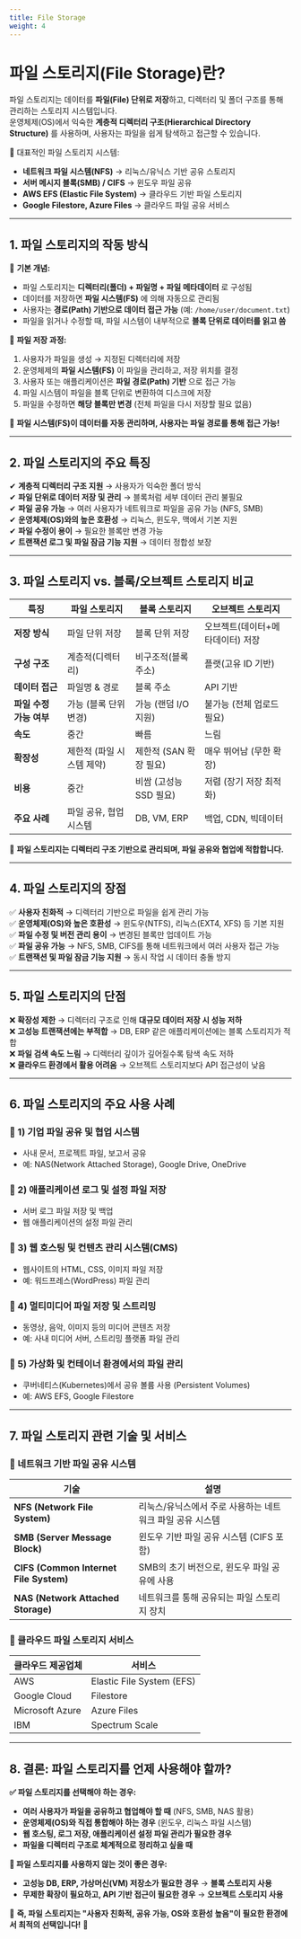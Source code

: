 ```yaml
---
title: File Storage
weight: 4
---
```

# **파일 스토리지(File Storage)란?**  
파일 스토리지는 데이터를 **파일(File) 단위로 저장**하고, 디렉터리 및 폴더 구조를 통해 관리하는 스토리지 시스템입니다.  
운영체제(OS)에서 익숙한 **계층적 디렉터리 구조(Hierarchical Directory Structure)** 를 사용하며, 사용자는 파일을 쉽게 탐색하고 접근할 수 있습니다.  

📌 대표적인 파일 스토리지 시스템:  
- **네트워크 파일 시스템(NFS)** → 리눅스/유닉스 기반 공유 스토리지  
- **서버 메시지 블록(SMB) / CIFS** → 윈도우 파일 공유  
- **AWS EFS (Elastic File System)** → 클라우드 기반 파일 스토리지  
- **Google Filestore, Azure Files** → 클라우드 파일 공유 서비스  

---

## **1. 파일 스토리지의 작동 방식**  
🔹 **기본 개념:**  
- 파일 스토리지는 **디렉터리(폴더) + 파일명 + 파일 메타데이터** 로 구성됨  
- 데이터를 저장하면 **파일 시스템(FS)** 에 의해 자동으로 관리됨  
- 사용자는 **경로(Path) 기반으로 데이터 접근 가능** (예: `/home/user/document.txt`)  
- 파일을 읽거나 수정할 때, 파일 시스템이 내부적으로 **블록 단위로 데이터를 읽고 씀**  

🔹 **파일 저장 과정:**  
1. 사용자가 파일을 생성 → 지정된 디렉터리에 저장  
2. 운영체제의 **파일 시스템(FS)** 이 파일을 관리하고, 저장 위치를 결정  
3. 사용자 또는 애플리케이션은 **파일 경로(Path) 기반** 으로 접근 가능  
4. 파일 시스템이 파일을 블록 단위로 변환하여 디스크에 저장  
5. 파일을 수정하면 **해당 블록만 변경** (전체 파일을 다시 저장할 필요 없음)  

📌 **파일 시스템(FS)이 데이터를 자동 관리하며, 사용자는 파일 경로를 통해 접근 가능!**

---

## **2. 파일 스토리지의 주요 특징**  
✔ **계층적 디렉터리 구조 지원** → 사용자가 익숙한 폴더 방식  
✔ **파일 단위로 데이터 저장 및 관리** → 블록처럼 세부 데이터 관리 불필요  
✔ **파일 공유 가능** → 여러 사용자가 네트워크로 파일을 공유 가능 (NFS, SMB)  
✔ **운영체제(OS)와의 높은 호환성** → 리눅스, 윈도우, 맥에서 기본 지원  
✔ **파일 수정이 용이** → 필요한 블록만 변경 가능  
✔ **트랜잭션 로그 및 파일 잠금 기능 지원** → 데이터 정합성 보장  

---

## **3. 파일 스토리지 vs. 블록/오브젝트 스토리지 비교**  
| **특징**         | **파일 스토리지** | **블록 스토리지** | **오브젝트 스토리지** |
|-----------------|---------------|---------------|---------------|
| **저장 방식**  | 파일 단위 저장 | 블록 단위 저장 | 오브젝트(데이터+메타데이터) 저장 |
| **구성 구조**  | 계층적(디렉터리) | 비구조적(블록 주소) | 플랫(고유 ID 기반) |
| **데이터 접근** | 파일명 & 경로 | 블록 주소 | API 기반 |
| **파일 수정 가능 여부** | 가능 (블록 단위 변경) | 가능 (랜덤 I/O 지원) | 불가능 (전체 업로드 필요) |
| **속도** | 중간 | 빠름 | 느림 |
| **확장성** | 제한적 (파일 시스템 제약) | 제한적 (SAN 확장 필요) | 매우 뛰어남 (무한 확장) |
| **비용** | 중간 | 비쌈 (고성능 SSD 필요) | 저렴 (장기 저장 최적화) |
| **주요 사례** | 파일 공유, 협업 시스템 | DB, VM, ERP | 백업, CDN, 빅데이터 |

📌 **파일 스토리지는 디렉터리 구조 기반으로 관리되며, 파일 공유와 협업에 적합합니다.**  

---

## **4. 파일 스토리지의 장점**  
✅ **사용자 친화적** → 디렉터리 기반으로 파일을 쉽게 관리 가능  
✅ **운영체제(OS)와 높은 호환성** → 윈도우(NTFS), 리눅스(EXT4, XFS) 등 기본 지원  
✅ **파일 수정 및 버전 관리 용이** → 변경된 블록만 업데이트 가능  
✅ **파일 공유 가능** → NFS, SMB, CIFS를 통해 네트워크에서 여러 사용자 접근 가능  
✅ **트랜잭션 및 파일 잠금 기능 지원** → 동시 작업 시 데이터 충돌 방지  

---

## **5. 파일 스토리지의 단점**  
❌ **확장성 제한** → 디렉터리 구조로 인해 **대규모 데이터 저장 시 성능 저하**  
❌ **고성능 트랜잭션에는 부적합** → DB, ERP 같은 애플리케이션에는 블록 스토리지가 적합  
❌ **파일 검색 속도 느림** → 디렉터리 깊이가 깊어질수록 탐색 속도 저하  
❌ **클라우드 환경에서 활용 어려움** → 오브젝트 스토리지보다 API 접근성이 낮음  

---

## **6. 파일 스토리지의 주요 사용 사례**  
### **📌 1) 기업 파일 공유 및 협업 시스템**  
- 사내 문서, 프로젝트 파일, 보고서 공유  
- 예: NAS(Network Attached Storage), Google Drive, OneDrive  

### **📌 2) 애플리케이션 로그 및 설정 파일 저장**  
- 서버 로그 파일 저장 및 백업  
- 웹 애플리케이션의 설정 파일 관리  

### **📌 3) 웹 호스팅 및 컨텐츠 관리 시스템(CMS)**  
- 웹사이트의 HTML, CSS, 이미지 파일 저장  
- 예: 워드프레스(WordPress) 파일 관리  

### **📌 4) 멀티미디어 파일 저장 및 스트리밍**  
- 동영상, 음악, 이미지 등의 미디어 콘텐츠 저장  
- 예: 사내 미디어 서버, 스트리밍 플랫폼 파일 관리  

### **📌 5) 가상화 및 컨테이너 환경에서의 파일 관리**  
- 쿠버네티스(Kubernetes)에서 공유 볼륨 사용 (Persistent Volumes)  
- 예: AWS EFS, Google Filestore  

---

## **7. 파일 스토리지 관련 기술 및 서비스**  
### **🔹 네트워크 기반 파일 공유 시스템**  
| **기술** | **설명** |
|----------|---------|
| **NFS (Network File System)** | 리눅스/유닉스에서 주로 사용하는 네트워크 파일 공유 시스템 |
| **SMB (Server Message Block)** | 윈도우 기반 파일 공유 시스템 (CIFS 포함) |
| **CIFS (Common Internet File System)** | SMB의 초기 버전으로, 윈도우 파일 공유에 사용 |
| **NAS (Network Attached Storage)** | 네트워크를 통해 공유되는 파일 스토리지 장치 |

### **🔹 클라우드 파일 스토리지 서비스**  
| **클라우드 제공업체** | **서비스** |
|----------------|-------------|
| AWS | Elastic File System (EFS) |
| Google Cloud | Filestore |
| Microsoft Azure | Azure Files |
| IBM | Spectrum Scale |

---

## **8. 결론: 파일 스토리지를 언제 사용해야 할까?**
**✅ 파일 스토리지를 선택해야 하는 경우:**  
- **여러 사용자가 파일을 공유하고 협업해야 할 때** (NFS, SMB, NAS 활용)  
- **운영체제(OS)와 직접 통합해야 하는 경우** (윈도우, 리눅스 파일 시스템)  
- **웹 호스팅, 로그 저장, 애플리케이션 설정 파일 관리가 필요한 경우**  
- **파일을 디렉터리 구조로 체계적으로 정리하고 싶을 때**  

**🚫 파일 스토리지를 사용하지 않는 것이 좋은 경우:**  
- **고성능 DB, ERP, 가상머신(VM) 저장소가 필요한 경우** → **블록 스토리지 사용**  
- **무제한 확장이 필요하고, API 기반 접근이 필요한 경우** → **오브젝트 스토리지 사용**  

📌 **즉, 파일 스토리지는 "사용자 친화적, 공유 가능, OS와 호환성 높음"이 필요한 환경에서 최적의 선택입니다!** 🚀